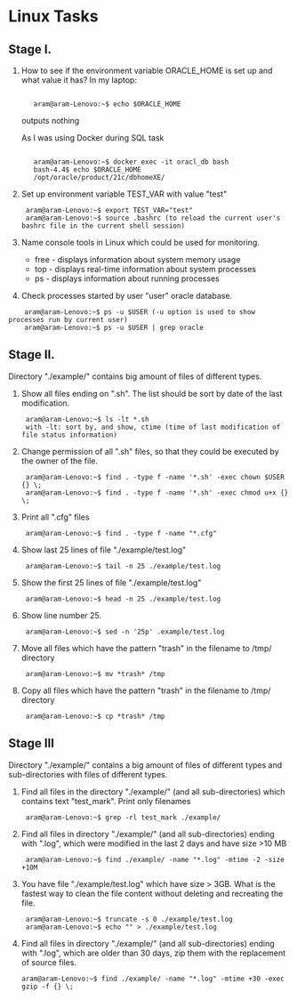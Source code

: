 # Linux Tasks
## Stage I.

1. How to see if the environment variable ORACLE_HOME is set up and what value it has?
    In my laptop:

    ```console

       aram@aram-Lenovo:~$ echo $ORACLE_HOME 

    ```

    outputs nothing

    As I was using Docker during SQL task

    ```console

       aram@aram-Lenovo:~$ docker exec -it oracl_db bash
       bash-4.4$ echo $ORACLE_HOME
       /opt/oracle/product/21c/dbhomeXE/

    ```

2. Set up environment variable TEST_VAR with value "test"
   ```console
    aram@aram-Lenovo:~$ export TEST_VAR="test"
    aram@aram-Lenovo:~$ source .bashrc (to reload the current user's bashrc file in the current shell session)
    ```

3. Name console tools in Linux which could be used for monitoring.
    - free - displays information about system memory usage
    - top - displays real-time information about system processes
    - ps - displays information about running processes

4. Check processes started by user "user" oracle database.
```console 
    aram@aram-Lenovo:~$ ps -u $USER (-u option is used to show processes run by current user)
    aram@aram-Lenovo:~$ ps -u $USER | grep oracle
```
## Stage II. 

Directory "./example/" contains big amount of files of different types.
1. Show all files ending on ".sh". The list should be sort by date of the last modification.
   ```consolse
    aram@aram-Lenovo:~$ ls -lt *.sh 
    with -lt: sort by, and show, ctime (time of last modification of file status information)
    ```

2. Change permission of all ".sh" files, so that they could be executed by the owner of the file.
   ```console 
    aram@aram-Lenovo:~$ find . -type f -name '*.sh' -exec chown $USER  {} \;
    aram@aram-Lenovo:~$ find . -type f -name '*.sh' -exec chmod u+x {} \;
    ```

3. Print all ".cfg" files 
   ```console
    aram@aram-Lenovo:~$ find . -type f -name "*.cfg"
    ```

4. Show last 25 lines of file "./example/test.log"
   ```console
    aram@aram-Lenovo:~$ tail -n 25 ./example/test.log
    ```

5. Show the first 25 lines of file "./example/test.log"
   ```console
    aram@aram-Lenovo:~$ head -n 25 ./example/test.log
    ```

6. Show line number 25.
   ```console
    aram@aram-Lenovo:~$ sed -n '25p' .example/test.log
    ```

7. Move all files which have the pattern "trash" in the filename to /tmp/ directory
   ```console
    aram@aram-Lenovo:~$ mv *trash* /tmp
    ```
8. Copy all files which have the pattern "trash" in the filename to /tmp/ directory
   ```console
    aram@aram-Lenovo:~$ cp *trash* /tmp
    ```

## Stage III 

Directory "./example/" contains a big amount of files of different types and sub-directories with files of different types.
1. Find all files in the directory "./example/" (and all sub-directories) which contains text "test_mark". Print only filenames
   ```console
    aram@aram-Lenovo:~$ grep -rl test_mark ./example/
    ```

2. Find all files in directory "./example/" (and all sub-directories) ending with ".log", which were modified in the last 2 days and have size >10 MB
   ```console
    aram@aram-Lenovo:~$ find ./example/ -name "*.log" -mtime -2 -size +10M
    ```

3. You have file "./example/test.log" which have size > 3GB. What is the fastest way to clean the file content without deleting and recreating the file.
   ```console
    aram@aram-Lenovo:~$ truncate -s 0 ./example/test.log
    aram@aram-Lenovo:~$ echo "" > ./example/test.log  
    ```
    
4. Find all files in directory "./example/" (and all sub-directories) ending with ".log", which are older than 30 days, zip them with the replacement of source files.
   ```console 
   aram@aram-Lenovo:~$ find ./example/ -name "*.log" -mtime +30 -exec gzip -f {} \;
    ```